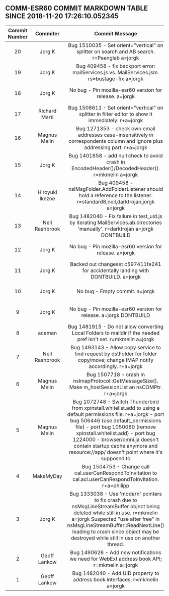## COMM-ESR60 COMMIT MARKDOWN TABLE SINCE 2018-11-20 17:26:10.052345

| Commit Number | Commiter | Commit Message | Node | Date | 
|:---:|:----:|:----------------------------------:|:------:|:----:| 
|20|Jorg K |Bug 1510035 - Set orient="vertical" on splitter on search and AB search. r=Paenglab a=jorgk|https://hg.mozilla.org/releases/comm-esr60/pushloghtml?changeset=6f6c836a215c|2018-11-26 22:47:22
|19|Jorg K |Bug 409458 - fix backport error: mailServices.js vs. MailServices.jsm. rs=bustage-fix a=jorgk|https://hg.mozilla.org/releases/comm-esr60/pushloghtml?changeset=ef701c1534bf|2018-11-27 10:10:14
|18|Jorg K |No bug - Pin mozilla-esr60 version for release. a=jorgk|https://hg.mozilla.org/releases/comm-esr60/pushloghtml?changeset=607e71389128|2018-08-15 21:36:04
|17|Richard Marti |Bug 1508611 - Set orient="vertical" on splitter in filter editor to show it immediately. r+a=jorgk|https://hg.mozilla.org/releases/comm-esr60/pushloghtml?changeset=f2bea6614d22|2018-11-25 12:15:02
|16|Magnus Melin |Bug 1271353 - check own email addresses case-insensitively in correspondents column and ignore plus addressing part. r+a=jorgk|https://hg.mozilla.org/releases/comm-esr60/pushloghtml?changeset=949fc4394c9f|2018-11-21 08:40:25
|15|Jorg K |Bug 1401858 - add null check to avoid crash in EncodedHeader()/DecodedHeader(). r=mkmelin a=jorgk|https://hg.mozilla.org/releases/comm-esr60/pushloghtml?changeset=879f355b920c|2018-11-25 22:28:26
|14|Hiroyuki Ikezoe |Bug 409458 - nsIMsgFolder.AddFolderListener should hold a reference to the listener. r=standard8,neil,darktrojan,jorgk a=jorgk|https://hg.mozilla.org/releases/comm-esr60/pushloghtml?changeset=e3a599bf7d54|2018-08-30 03:42:58
|13|Neil Rashbrook |Bug 1482040 - Fix failure in test_uid.js by iterating MailServices.ab.directories 'manually'. r=darktrojan a=jorgk DONTBUILD|https://hg.mozilla.org/releases/comm-esr60/pushloghtml?changeset=a6e340fe4c07|2018-11-20 06:29:00
|12|Jorg K |No bug - Pin mozilla-esr60 version for release. a=jorgk|https://hg.mozilla.org/releases/comm-esr60/pushloghtml?changeset=afa9e6f5d698|2018-08-15 21:36:04
|11|Jorg K |Backed out changeset c597411fe241 for accidentally landing with DONTBUILD. a=jorgk|https://hg.mozilla.org/releases/comm-esr60/pushloghtml?changeset=9a1216568537|2018-11-20 12:47:36
|10|Jorg K |No bug - Empty commit. a=jorgk|https://hg.mozilla.org/releases/comm-esr60/pushloghtml?changeset=39a6b979d966|2018-07-31 17:38:08
|9|Jorg K |No bug - Pin mozilla-esr60 version for release. a=jorgk DONTBUILD|https://hg.mozilla.org/releases/comm-esr60/pushloghtml?changeset=c597411fe241|2018-08-15 21:36:04
|8|aceman |Bug 1481915 - Do not allow converting Local Folders to maildir if the needed pref isn't set. r=mkmelin a=jorgk|https://hg.mozilla.org/releases/comm-esr60/pushloghtml?changeset=4f5354ecf23f|2018-11-18 14:52:00
|7|Neil Rashbrook |Bug 1493143 - Allow copy service to find request by dstFolder for folder copy/move; change IMAP notify accordingly. r+a=jorgk|https://hg.mozilla.org/releases/comm-esr60/pushloghtml?changeset=43b80ff56fa2|2018-09-21 03:50:00
|6|Magnus Melin |Bug 1507718 - crash in nsImapProtocol::GetMessageSize(). Make m_hostSessionList an nsCOMPtr. r+a=jorgk|https://hg.mozilla.org/releases/comm-esr60/pushloghtml?changeset=55f5634ac865|2018-11-16 13:41:13
|5|Magnus Melin |Bug 1072748 - Switch Thunderbird from xpinstall.whitelist.add to using a default permissions file. r+a=jorgk  - port bug 506446 (use default_permissions file)  - port bug 1050080 (remove xpinstall.whitelist.add)  - port bug 1224000 - browser/omni.ja doesn't contain startup cache anymore and resource://app/ doesn't point where it's supposed to|https://hg.mozilla.org/releases/comm-esr60/pushloghtml?changeset=d3b45f75c1db|2018-11-07 10:34:21
|4|MakeMyDay |Bug 1504753 - Change call cal.userCanRespondToInvitation to cal.acl.userCanRespondToInvitation. r+a=philipp|https://hg.mozilla.org/releases/comm-esr60/pushloghtml?changeset=dc6b5da0d19e|2018-11-05 17:27:39
|3|Jorg K |Bug 1333038 - Use 'modern' pointers to fix crash due to nsMsgLineStreamBuffer object being deleted while still in use. r=mkmelin a=jorgk Suspected "use after free" in nsMsgLineStreamBuffer::ReadNextLine() leading to crash since object may be destroyed while still in use on another thread.|https://hg.mozilla.org/releases/comm-esr60/pushloghtml?changeset=53892f6ffc3a|2018-10-29 08:28:55
|2|Geoff Lankow |Bug 1490626 - Add new notifications we need for WebExt address book API; r=mkmelin a=jorgk|https://hg.mozilla.org/releases/comm-esr60/pushloghtml?changeset=73ed0515afc2|2018-09-27 00:01:04
|1|Geoff Lankow |Bug 1482040 - Add UID property to address book interfaces; r=mkmelin a=jorgk|https://hg.mozilla.org/releases/comm-esr60/pushloghtml?changeset=7fe1827e6b39|2018-09-25 23:56:46


